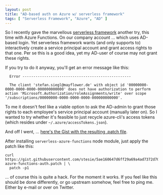 ```yaml
---
layout: post
title: "AD-based auth on Azure w/ serverless framework"
tags: [ "Serverless Framework", "Azure", "AD" ]
---
```

So I recently gave the marvellous [serverless framework](https://serverless.com/framework)
another try, this time with Azure Functions.  On our company account ... which uses AD-based
login.  Yet serverless framework wants (and only supports to) interactively create a service
principal account and grant access rights to that one.  Per se this is a good idea, yet
my AD-user of course may not grant these rights.

If you try to do it anyway, you'll get an error message like this:

```
  Error --------------------------------------------------
 
  The client 'stefan.siegl@mayflower.de' with object id '00000000-0000-0000-0000-000000000000' does not have authorization to perform action 'Microsoft.Authorization/roleAssignments/write' over scope '/subscriptions/00000000-0000-0000-0000-000000000000'.
```

To me it doesn't feel like a viable option to ask the AD-admin to grant those rights to each
employee's service principal account (manually later on).  So I wanted to try whether it's
feasible to just recycle azure-cli's access tokens (which resides under `~/.azure/accessTokens.json`).

And off I went, ... [here's the Gist with the resulting .patch file](https://gist.github.com/stesie/5ae160647d6ff29a69a4ad7372d706f7).

After installing `serverless-azure-functions` node module, just apply the patch like this:

```
curl https://gist.githubusercontent.com/stesie/5ae160647d6ff29a69a4ad7372d706f7/raw/ebcf67f6c207e2f21be5a0f870de5660c7955e69/serverless-azure-functions-auth.patch | \
  patch -p1
```

... of course this is quite a hack.  For the moment it works.  If you feel like this should
be done differently, or go upstream somehow, feel free to ping me.  Either by e-mail or over
on Twitter.
